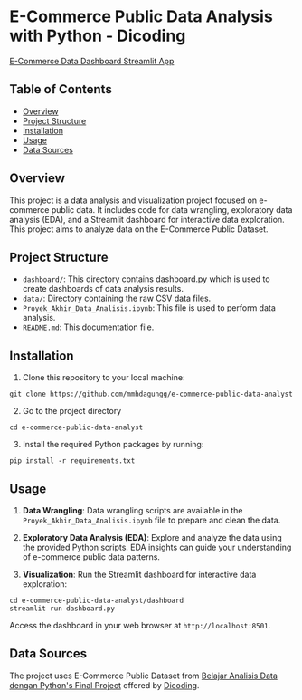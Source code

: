 # E-Commerce Public Data Analysis with Python - Dicoding

[E-Commerce Data Dashboard Streamlit App](https://mmhdagungg-e-commerce-public-data-ana-dashboarddashboard-3mhhqh.streamlit.app/)

## Table of Contents
- [Overview](#overview)
- [Project Structure](#project-structure)
- [Installation](#installation)
- [Usage](#usage)
- [Data Sources](#data-sources)

## Overview
This project is a data analysis and visualization project focused on e-commerce public data. It includes code for data wrangling, exploratory data analysis (EDA), and a Streamlit dashboard for interactive data exploration. This project aims to analyze data on the E-Commerce Public Dataset.

## Project Structure
- `dashboard/`: This directory contains dashboard.py which is used to create dashboards of data analysis results.
- `data/`: Directory containing the raw CSV data files.
- `Proyek_Akhir_Data_Analisis.ipynb`: This file is used to perform data analysis.
- `README.md`: This documentation file.

## Installation
1. Clone this repository to your local machine:
```
git clone https://github.com/mmhdagungg/e-commerce-public-data-analyst
```
2. Go to the project directory
```
cd e-commerce-public-data-analyst
```
3. Install the required Python packages by running:
```
pip install -r requirements.txt
```

## Usage
1. **Data Wrangling**: Data wrangling scripts are available in the `Proyek_Akhir_Data_Analisis.ipynb` file to prepare and clean the data.

2. **Exploratory Data Analysis (EDA)**: Explore and analyze the data using the provided Python scripts. EDA insights can guide your understanding of e-commerce public data patterns.

3. **Visualization**: Run the Streamlit dashboard for interactive data exploration:

```
cd e-commerce-public-data-analyst/dashboard
streamlit run dashboard.py
```
Access the dashboard in your web browser at `http://localhost:8501`.

## Data Sources
The project uses E-Commerce Public Dataset from [Belajar Analisis Data dengan Python's Final Project](https://drive.google.com/file/d/1MsAjPM7oKtVfJL_wRp1qmCajtSG1mdcK/view) offered by [Dicoding](https://www.dicoding.com/).
